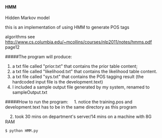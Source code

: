 #### HMM
Hidden Markov model

this is an implementation of using HMM to generate POS tags

algorithms see http://www.cs.columbia.edu/~mcollins/courses/nlp2011/notes/hmms.pdf page12

#####The program will produce: 
1. a txt file called "prior.txt" that contains the prior table content; 
2. a txt file called "likelihood.txt" that contains the likelihood table content.
3. a txt file called "sys.txt" that contains the POS tagging result (the hardcoded input file is the development.text)
4. I included a sample output file generated by my system, renamed to sampleOutput.txt


#####How to run the program: 
&nbsp;&nbsp;&nbsp;&nbsp;1. notice the training.pos and development.text has to be in the same directory as this program

&nbsp;&nbsp;&nbsp;&nbsp;2. took 30 mins on department's server/14 mins on a machine with 8G RAM


	$ python HMM.py 
	
